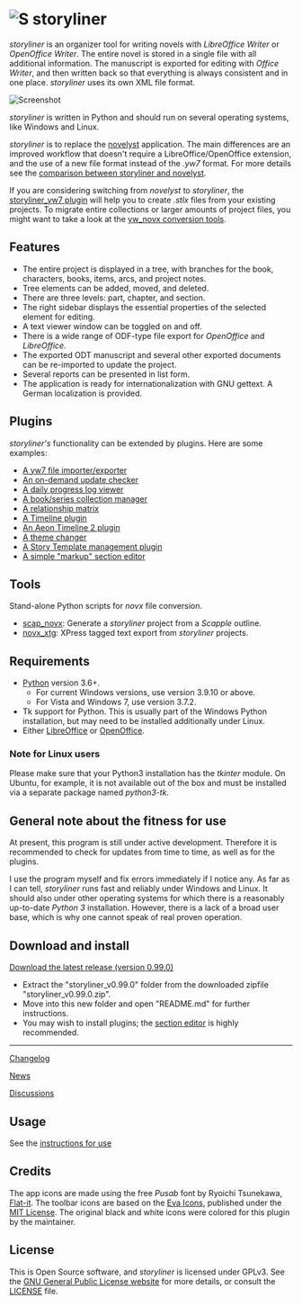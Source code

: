 # ![S](img/sLogo32.png) storyliner

*storyliner* is an organizer tool for writing novels with *LibreOffice Writer* or *OpenOffice Writer*. The entire novel is stored in a single file with all additional information. The manuscript is exported for editing with *Office Writer*, and then written back so that everything is always consistent and in one place. *storyliner* uses its own XML file format. 

![Screenshot](Screenshots/screen01.png)

*storyliner* is written in Python and should run on several operating systems, like Windows and Linux.

*storyliner* is to replace the [novelyst](https://peter88213.github.io/novelyst/) application. 
The main differences are an improved workflow that doesn't require a LibreOffice/OpenOffice extension, and the use of a new file format instead of the *.yw7* format. For more details see the [comparison between storyliner and novelyst](https://github.com/peter88213/storyliner/discussions/2).

If you are considering switching from *novelyst* to *storyliner*, the 
[storyliner_yw7 plugin](https://peter88213.github.io/storyliner_yw7/) will help you to
create *.stlx* files from your existing projects. To migrate entire collections or larger amounts of project files,
you might want to take a look at the [yw_novx conversion tools](https://github.com/peter88213/yw_novx).


## Features

- The entire project is displayed in a tree, with branches for the book, characters, books, items, arcs, and project notes.
- Tree elements can be added, moved, and deleted.
- There are three levels: part, chapter, and section.
- The right sidebar displays the essential properties of the selected element for editing.
- A text viewer window can be toggled on and off.
- There is a wide range of ODF-type file export for *OpenOffice* and *LibreOffice*.
- The exported ODT manuscript and several other exported documents can be re-imported to update the project.
- Several reports can be presented in list form. 
- The application is ready for internationalization with GNU gettext. A German localization is provided. 

## Plugins

*storyliner's* functionality can be extended by plugins. Here are some examples:

- [A yw7 file importer/exporter](https://peter88213.github.io/storyliner_yw7/)
- [An on-demand update checker](https://peter88213.github.io/storyliner_updater/)
- [A daily progress log viewer](https://peter88213.github.io/storyliner_progress/)
- [A book/series collection manager](https://peter88213.github.io/storyliner_collection/)
- [A relationship matrix](https://peter88213.github.io/storyliner_matrix/)
- [A Timeline plugin](https://peter88213.github.io/storyliner_timeline/)
- [An Aeon Timeline 2 plugin](https://peter88213.github.io/storyliner_aeon2/)
- [A theme changer](https://peter88213.github.io/storyliner_themes/)
- [A Story Template management plugin](https://peter88213.github.io/storyliner_templates/)
- [A simple "markup" section editor](https://peter88213.github.io/storyliner_editor/)

## Tools

Stand-alone Python scripts for *novx* file conversion.

- [scap_novx](https://peter88213.github.io/scap_novx/): Generate a *storyliner* project from a *Scapple* outline.
- [novx_xtg](https://peter88213.github.io/novx_xtg/): XPress tagged text export from *storyliner* projects.

## Requirements

- [Python](https://www.python.org/) version 3.6+. 
     - For current Windows versions, use version 3.9.10 or above.
     - For Vista and Windows 7, use version 3.7.2.
- Tk support for Python. This is usually part of the Windows Python installation, but may need to be installed additionally under Linux.
- Either [LibreOffice](https://www.libreoffice.org/) or [OpenOffice](https://www.openoffice.org).

### Note for Linux users

Please make sure that your Python3 installation has the *tkinter* module. On Ubuntu, for example, it is not available out of the box and must be installed via a separate package named *python3-tk*. 

## General note about the fitness for use

At present, this program is still under active development. Therefore it is recommended to check for updates from time to time, as well as for the plugins. 

I use the program myself and fix errors immediately if I notice any. As far as I can tell, *storyliner* runs fast and reliably under Windows and Linux. It should also under other operating systems for which there is a reasonably up-to-date *Python 3* installation. However, there is a lack of a broad user base, which is why one cannot speak of real proven operation. 


## Download and install

[Download the latest release (version 0.99.0)](https://github.com/peter88213/storyliner/raw/main/dist/storyliner_v0.99.0.zip)

- Extract the "storyliner_v0.99.0" folder from the downloaded zipfile "storyliner_v0.99.0.zip".
- Move into this new folder and open "README.md" for further instructions.
- You may wish to install plugins; the [section editor](https://peter88213.github.io/storyliner_editor/) is highly recommended.

---

[Changelog](changelog)

[News](https://github.com/peter88213/storyliner/discussions/1)

[Discussions](https://github.com/peter88213/storyliner/discussions)

## Usage

See the [instructions for use](usage)

## Credits

The app icons are made using the free *Pusab* font by Ryoichi Tsunekawa, [Flat-it](http://flat-it.com/).
The toolbar icons are based on the [Eva Icons](https://akveo.github.io/eva-icons/#/), published under the [MIT License](http://www.opensource.org/licenses/mit-license.php). The original black and white icons were colored for this plugin by the maintainer. 


## License

This is Open Source software, and *storyliner* is licensed under GPLv3. See the
[GNU General Public License website](https://www.gnu.org/licenses/gpl-3.0.en.html) for more
details, or consult the [LICENSE](https://github.com/peter88213/storyliner/blob/main/LICENSE) file.
